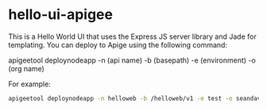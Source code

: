 # hello-ui-apigee

This is a Hello World UI that uses the Express JS server library and Jade for templating. You can deploy to Apige using the following command:

apigeetool deploynodeapp -n (api name) -b (basepath) -e (environment) -o (org name)

For example:
``` bash
apigeetool deploynodeapp -n helloweb -b /helloweb/v1 -e test -o seandavis
```

